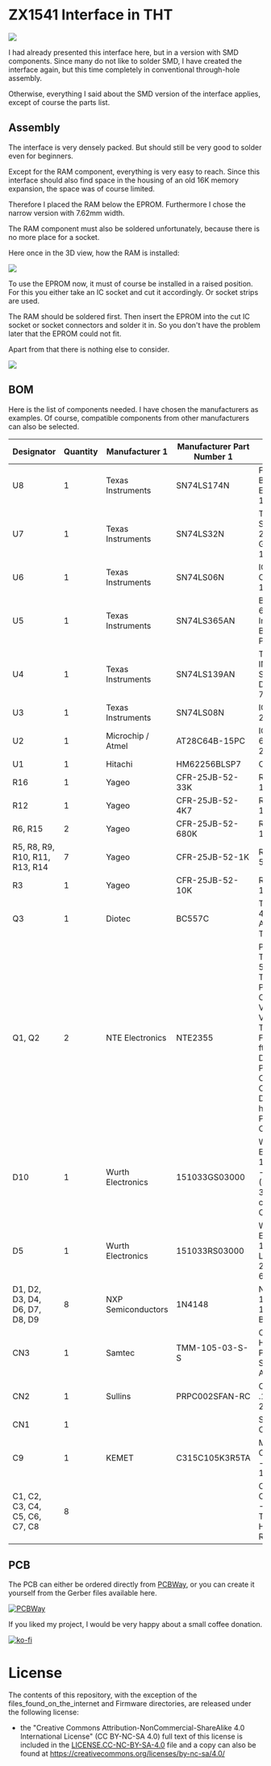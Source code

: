 # ZX1541 Interface in THT



![](https://github.com/DL2DW/ZX1541-Interface_in_THT/blob/main/Images/ZX1541-Interface_in_THT.jpg)



I had already presented this interface here, but in a version with SMD components. Since many do not like to solder SMD, I have created the interface again, but this time completely in conventional through-hole assembly.

Otherwise, everything I said about the SMD version of the interface applies, except of course the parts list.






## Assembly

The interface is very densely packed. But should still be very good to solder even for beginners.

Except for the RAM component, everything is very easy to reach. Since this interface should also find space in the housing of an old 16K memory expansion, the space was of course limited.

Therefore I placed the RAM below the EPROM. Furthermore I chose the narrow version with 7.62mm width.

The RAM component must also be soldered unfortunately, because there is no more place for a socket.

Here once in the 3D view, how the RAM is installed:

![](https://github.com/DL2DW/ZX1541-Interface_in_THT/blob/main/Images/ZX1541-Interface_in_THT_PCB_3D_RAM.jpg)



To use the EPROM now, it must of course be installed in a raised position. For this you either take an IC socket and cut it accordingly. Or socket strips are used. 

The RAM should be soldered first. Then insert the EPROM into the cut IC socket or socket connectors and solder it in. So you don't have the problem later that the EPROM could not fit.

Apart from that there is nothing else to consider.



![](https://github.com/DL2DW/ZX1541-Interface_in_THT/blob/main/Images/ZX1541-Interface_in_THT_PCB_3D.jpg)



## BOM

Here is the list of components needed. I have chosen the manufacturers as examples. Of course, compatible components from other manufacturers can also be selected.

| Designator                     | Quantity | Manufacturer 1      | Manufacturer  Part Number 1 | Description                                                  |
| ------------------------------ | -------- | ------------------- | --------------------------- | ------------------------------------------------------------ |
| U8                             | 1        | Texas  Instruments  | SN74LS174N                  | Flip  Flop D-Type Bus Interface Pos-Edge 1-Element 16-Pin PDIP Tube |
| U7                             | 1        | Texas  Instruments  | SN74LS32N                   | Texas  Instruments SN74LS32N, Quad 2-Input OR Logic Gate, 4.75 5.25 V, 14-Pin PDIP |
| U6                             | 1        | Texas  Instruments  | SN74LS06N                   | IC  INVERTER OPEN COL 6CH 14DIP                              |
| U5                             | 1        | Texas  Instruments  | SN74LS365AN                 | Buffer/Line  Driver 6-CH Non-Inverting 3-ST Bipolar 16-Pin PDIP Tube |
| U4                             | 1        | Texas  Instruments  | SN74LS139AN                 | TEXAS  INSTRUMENTS     SN74LS139AN      IC, DECODER/DEMUX, 74LS139 |
| U3                             | 1        | Texas  Instruments  | SN74LS08N                   | IC  GATE AND 4CH 2-INP 14DIP                                 |
| U2                             | 1        | Microchip  / Atmel  | AT28C64B-15PC               | IC  EEPROM 64KBIT 150NS 28DIP                                |
| U1                             | 1        | Hitachi             | HM62256BLSP7                | Contact  for details                                         |
| R16                            | 1        | Yageo               | CFR-25JB-52-33K             | RES  33K OHM 1/4W 5% AXIAL                                   |
| R12                            | 1        | Yageo               | CFR-25JB-52-4K7             | RES  4.7K OHM 1/4W 5% AXIAL                                  |
| R6, R15                        | 2        | Yageo               | CFR-25JB-52-680K            | Res  680K Ohm 1/4W 5% Axial                                  |
| R5, R8, R9, R10, R11, R13, R14 | 7        | Yageo               | CFR-25JB-52-1K              | RES  1K OHM 1/4W 5% AXIAL                                    |
| R3                             | 1        | Yageo               | CFR-25JB-52-10K             | RES  10K OHM 1/4W 5% AXIAL                                   |
| Q3                             | 1        | Diotec              | BC557C                      | Trans  GP BJT PNP 45V 0.1A Automotive 3-Pin TO-92 T/R        |
| Q1, Q2                         | 2        | NTE  Electronics    | NTE2355                     | PRE-BIASED  DIG TRANSISTOR, 50V, TO-92; Transistor Polarity:NPN; Collector Emitter  Voltage V(br)ceo:50V; Transition Frequency ft:250MHz; Power Dissipation  Pd:300mW; DC Collector Current:100mA; DC Current Gain hFE:50; No. of Pins:3  ;RoHS Compliant: Yes |
| D10                            | 1        | Wurth  Electronics  | 151033GS03000               | WURTH  ELEKTRONIK - 151033GS03000 - LED, Green, T-1 (3mm), 530 nm, 3.2 V, 30 mA, 15  cd RoHS Compliant: Yes |
| D5                             | 1        | Wurth  Electronics  | 151033RS03000               | WURTH  ELEKTRONIK  151033RS03000  LED, 3MM,   RED, 2600MCD, 621NM |
| D1, D2, D3, D4, D6, D7, D8, D9 | 8        | NXP  Semiconductors | 1N4148                      | NEXPERIA  - 1N4148 - DIODE, 1N4148 AMMO-BOX 10K              |
| CN3                            | 1        | Samtec              | TMM-105-03-S-S              | Conn  Unshrouded Header HDR 5 POS 2mm Solder ST Thru-Hole Automotive Bulk |
| CN2                            | 1        | Sullins             | PRPC002SFAN-RC              | CONN  HEADER .100" SNGL STR 2POS                             |
| CN1                            | 1        |                     |                             | Sinclair  Edge Card Connector                                |
| C9                             | 1        | KEMET               | C315C105K3R5TA              | Multilayer  Ceramic Capacitors MLCC - Leaded 25volts 1uF 10% X7R |
| C1, C2, C3, C4, C5, C6, C7, C8 | 8        |                     |                             | Ceramic  Disc Capacitors 100nF -20%~+80% 50V Through Hole,P=2.54mm RoHS |

## PCB

The PCB can either be ordered directly from [PCBWay](https://www.pcbway.com/project/shareproject/ZX1541_Interface_in_THT.html), or you can create it yourself from the Gerber files available here.

[![PCBWay](https://www.pcbway.com/project/img/images/frompcbway.png)](https://www.pcbway.com/project/shareproject/ZX1541_Interface_in_THT.html)



If you liked my project, I would be very happy about a small coffee donation.

[![ko-fi](https://www.ko-fi.com/img/githubbutton_sm.svg)](https://ko-fi.com/R6R62T6RN)



# License

The contents of this repository, with the exception of the files_found_on_the_internet and Firmware directories, are released under the following license:

- the "Creative Commons Attribution-NonCommercial-ShareAlike 4.0 International License" (CC BY-NC-SA 4.0) full text of this license is included in the [LICENSE.CC-NC-BY-SA-4.0](https://github.com/DL2DW/ZX1541-Interface_in_THT/blob/main/LICENSE.CC-NC-BY-SA) file and a copy can also be found at https://creativecommons.org/licenses/by-nc-sa/4.0/
